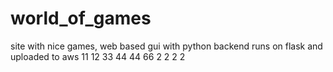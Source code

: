 # world_of_games
site with nice games, web based gui with python backend runs on flask and uploaded to aws
11
12
33
44
44
66
2
2
2
2
